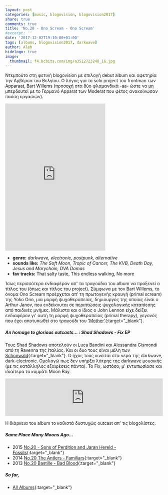 ```yaml
---
layout: post
categories: [music, blogovision, blogovision2017]
share: true
comments: true
title: 'No.20 - Ono Scream - Ono Scream'
#excerpt: ''
date: '2017-12-02T19:10:00+01:00'
tags: [albums, blogovision2017, darkwave]
author: Aleh
hidelogo: true
image:
  thumbnail: f4.bcbits.com/img/a3512723248_16.jpg
---
```

Ντεμπούτο στη φετινή blogovision με επιλογή debut album και αφετηρία την Αμβέρσα του Βελγίου. Ο λόγος για το solo project του frontman των Apparaat, Bart Willems (προσοχή στα δύο φλαμανδικά -aa- ώστε να μη μπερδευτεί με το Γερμανό Apparat των Moderat που φέτος ανακοίνωσαν παύση εργασιών).

<iframe class="invisible center" style="border: 0; width: 320px; height: 470px;" src="https://bandcamp.com/EmbeddedPlayer/album=3880717030/size=large/bgcol=ffffff/linkcol=0687f5/tracklist=false/track=4114018124/transparent=true/" seamless><a href="http://onoscream.bandcamp.com/album/ono-scream">Ono Scream by Ono Scream</a></iframe>

* **genre:** *darkwave, electronic, postpunk, alternative*
* **sounds like:** *The Soft Moon, Tropic of Cancer, The KVB, Death Day, Jesus and Marychain, DVA Damas*
* **fav tracks:** That salty taste, This endless walking, No more

Ίσως περισσότερο ενδιαφέρον απ' τα τραγούδια του album να προξενεί ο τίτλος του (όπως και τίτλος του project). Σύμφωνα με τον Bart Willems, το όνομα Ono Scream προέρχεται απ' τη πρωτογενής κραυγή (primal scream) της Yoko Ono, μια μορφή ψυχοθεραπείας, δημιουργός της οποίας είναι ο Arthur Janov, που ενδείκνυται σε περιπτώσεις ψυχολογικής καταπίεσης από παιδικές μνήμες. Μάλιστα και ο ίδιος ο John Lennon είχε δείξει ενδιαφέρον γι' αυτή τη μορφή ψυχοθεραπείας (primal therapy), γεγονός που έχει αποτυπωθεί στο τραγούδι του ['Mother'](https://www.youtube.com/watch?v=sPYsMM1FvXs){:target="_blank"}. 

<div class="text-divider"></div>

##### <i class="fa fa-hand-o-right"></i> An homage to glorious outcasts... : Shad Shadows - Fix EP
Τους Shad Shadows αποτελούν οι Luca Bandini και Alessandra Gismondi από τη Ravenna της Ιταλίας. Και οι δυο τους είναι μέλη
των [Schonwald](https://schonwald.bandcamp.com/){:target="_blank"}. Ο ήχος τους κινείται στα νερά της darkwave, dark-electronic. Ομολογώ πως δεν υπήρξα λάτρης της darkwave μουσικής (με τις κατάλληλες εξαιρέσεις πάντα). Το Fix, ωστόσο, μ' εντυπωσίασε και ιδιαίτερα το κομμάτι Moon Bay.

<iframe class="invisible center" style="border: 0; width: 100%; height: 120px;" src="https://bandcamp.com/EmbeddedPlayer/album=1913419025/size=large/bgcol=ffffff/linkcol=0687f5/tracklist=false/artwork=small/track=1565084432/transparent=true/" seamless><a href="http://blackverbrecords.bandcamp.com/album/fix-ep">Fix EP by Shad Shadows</a></iframe>

Η διάρκεια του album το καθιστά δυστυχώς outcast απ' τις blogoλίστες.

##### <i class="fa fa-hand-o-right"></i> Same Place Many Moons Ago...

* 2015 [No.20 - Sons of Perdition and Jaran Hereid - Fossils](/music/blogovision/blogovision2015/blogovision2015-no20/){:target="_blank"}
* 2014 [No.20 The Antlers - Familiars](/music/blogovision/blogovision2014/blogovision2014-no20/){:target="_blank"}
* 2013 [No.20 Bastille - Bad Blood](/music/blogovision/blogovision2013/blogovision2013-no20/){:target="_blank"}

##### <i class="fa fa-hand-o-right"></i> So far,

* [All Albums](/music/new-albums-2017/){:target="_blank"}